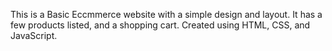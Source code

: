 This is a Basic Eccmmerce  website with a simple design and layout. It has a few products listed, and a shopping cart.
Created using HTML, CSS, and JavaScript.

